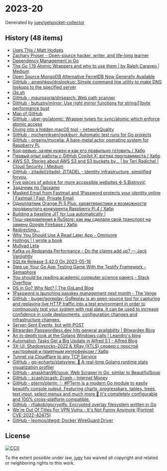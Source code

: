 # 2023-20

Generated by [juev/getpocket-collector](https://github.com/juev/getpocket-collector)

## History (48 items)

- [Uses This / Matt Hodges](https://usesthis.com/interviews/matt.hodges/)
- [Zachary Proser - Open-source hacker, writer, and life-long learner](https://www.zackproser.com/blog/bubbletea-state-machine)
- [Dependency Management in Go](https://blog.manel.in/posts/go-deps)
- [The Go 1.19 Atomic Wrappers and why to use them | by Ralph Caraveo | Medium](https://medium.com/@deckarep/the-go-1-19-atomic-wrappers-and-why-to-use-them-ae14c1177ad8)
- [Open Source MongoDB Alternative FerretDB Now Generally Available](https://www.infoq.com/news/2023/05/ferretdb-mongodb-ga/)
- [GitHub - ameshkov/dnslookup: Simple command line utility to make DNS lookups to the specified server](https://github.com/ameshkov/dnslookup)
- [j3s.sh](https://j3s.sh/thought/vore-a-new-rss-feed-reader.html)
- [GitHub - maurosoria/dirsearch: Web path scanner](https://github.com/maurosoria/dirsearch)
- [GitHub - butuzov/mirror: Use right mirror functions for string/[]byte performance bust](https://github.com/butuzov/mirror)
- [Map of GitHub](https://anvaka.github.io/map-of-github/)
- [GitHub - uber-go/atomic: Wrapper types for sync/atomic which enforce atomic access](https://github.com/uber-go/atomic)
- [Diving into a hidden macOS tool - networkQuality](https://cyberhost.uk/the-hidden-macos-speedtest-tool-networkquality/)
- [GitHub - michenriksen/gokiburi: Automatic test runs for Go projects](https://github.com/michenriksen/gokiburi)
- [GitHub - organix/mycelia: A bare-metal actor operating system for Raspberry Pi.](https://github.com/organix/mycelia)
- [Код-ревью: зачем нужен и как его правильно готовить / Хабр](https://habr.com/ru/companies/yandex_praktikum/articles/734568/)
- [Первый опыт работы с GitHub Copilot X: взгляд программиста / Хабр](https://habr.com/ru/companies/ispmanager/articles/734990/)
- [AWS S3. Stories about AWS S3 and S3 buckets by… | by Teri Radichel | Cloud Security | Medium](https://medium.com/cloud-security/aws-s3-814d0e2af4ab)
- [GitHub - zitadel/zitadel: ZITADEL - Identity infrastructure, simplified foryou.](https://github.com/zitadel/zitadel)
- [Five pieces of advice for more accessible websites ✣ S.Bistrović](https://www.silvestar.codes/articles/five-pieces-of-advice-for-more-accessible-websites/)
- [Задачник по Паскалю](https://grishaev.me/pascal-exercises/)
- [Masked Email from Fastmail and 1Password protects your identity online | Fastmail | Fast, Private Email](https://www.fastmail.com/blog/masked-email-from-fastmail-and-1password-protects-your-identity-online/)
- [Одноплатник Orange Pi 5 Plus: характеристики и возможности продвинутого конкурента Raspberry Pi 4 / Хабр](https://habr.com/ru/companies/selectel/articles/734860/)
- [Building a baseline JIT for Lua automatically |](https://sillycross.github.io/2023/05/12/2023-05-12/)
- [Пуш-уведомления в RuStore: как мы сделали свой транспорт на замену Google Firebase / Хабр](https://habr.com/ru/companies/oleg-bunin/articles/728516/)
- [Redirecting…](https://thinkinglabs.io/articles/2023/05/02/continuous-code-reviews-using-non-blocking-reviews-a-case-study.html)
- [Why You Should Use A Read Later App - Omnivore](https://blog.omnivore.app/p/why-you-should-use-a-read-later-app)
- [Hollings | I wrote a book](https://hollings.io/book/)
- [Mullvad Leta](https://leta.mullvad.net)
- [Kafka vs Redpanda Performance - Do the claims add up? — Jack Vanlightly](https://jack-vanlightly.com/blog/2023/5/15/kafka-vs-redpanda-performance-do-the-claims-add-up)
- [SQLite Release 3.42.0 On 2023-05-16](https://sqlite.org/releaselog/3_42_0.html)
- [Step up Your Go App Testing Game With the Testify Framework - Semaphore](https://semaphoreci.com/blog/testify-go)
- [You should be reading academic computer science papers - Stack Overflow](https://stackoverflow.blog/2022/12/30/you-should-be-reading-academic-computer-science-papers/)
- [OS in Go? Why Not? | The GoLand Blog](https://blog.jetbrains.com/go/2023/05/16/os-in-go-why-not/)
- [1Password is launching passkey management next month - The Verge](https://www.theverge.com/2023/5/16/23725223/1password-passkey-date-password-manager)
- [GitHub - buger/goreplay: GoReplay is an open-source tool for capturing and replaying live HTTP traffic into a test environment in order to continuously test your system with real data. It can be used to increase confidence in code deployments, configuration changes and infrastructure changes.](https://github.com/buger/goreplay)
- [Server-Sent Events, but with POST](https://solovyov.net/blog/2023/eventsource-post/)
- [Bitwarden Passwordless.dev hits general availability | Bitwarden Blog](https://bitwarden.com/blog/bitwarden-passwordless-dev-hits-general-availability/)
- [An in-depth look at the Golang Windows calls | Leandro's blog](https://leandrofroes.github.io/posts/An-in-depth-look-at-Golang-Windows-calls/)
- [Automation Tasks Get a Big Update in Alfred 5.1 - Alfred Blog](https://www.alfredapp.com/blog/tips-and-tricks/automation-tasks-big-update-in-5.1/)
- [3X-UI: Shadowsocks-2022 & XRay (XTLS) сервер с простой настройкой и приятным интерфейсом / Хабр](https://habr.com/ru/articles/735536/)
- [Tunnel via Cloudflare to any TCP Service](https://iq.thc.org/tunnel-via-cloudflare-to-any-tcp-service)
- [GitHub - go-echarts/statsview: 🚀 A real-time Golang runtime stats visualization profiler](https://github.com/go-echarts/statsview)
- [GitHub - anaskhan96/soup: Web Scraper in Go, similar to BeautifulSoup](https://github.com/anaskhan96/soup)
- [GitHub - zcash/zcash: Zcash - Internet Money](https://github.com/zcash/zcash)
- [GitHub - pterm/pterm: ✨ #PTerm is a modern Go module to easily beautify console output. Featuring charts, progressbars, tables, trees, text input, select menus and much more 🚀 It's completely configurable and 100% cross-platform compatible.](https://github.com/pterm/pterm)
- [GitHub - rfjakob/gocryptfs: Encrypted overlay filesystem written in Go](https://github.com/rfjakob/gocryptfs)
- [We're Out Of Titles For VPN Vulns - It's Not Funny Anymore (Fortinet CVE-2022-42475)](https://labs.watchtowr.com/fortinet-no-more-funny-titles-cve-2022-42475/)
- [GitHub - leomos/dwgd: Docker WireGuard Driver](https://github.com/leomos/dwgd)

## License

[![CC0](https://mirrors.creativecommons.org/presskit/buttons/88x31/svg/cc-zero.svg)](https://creativecommons.org/publicdomain/zero/1.0/)

To the extent possible under law, [juev](https://github.com/juev) has waived all copyright and related or neighboring rights to this work.
